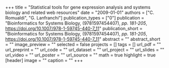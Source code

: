 +++
title = "Statistical tools for gene expression analysis and systems biology and related web resources"
date = "2009-01-01"
authors = ["C. Romualdi", "G. Lanfranchi"]
publication_types = ["0"]
publication = "Bioinformatics for Systems Biology, (9781597454407), _pp. 181-205_, https://doi.org/10.1007/978-1-59745-440-7_11"
publication_short = "Bioinformatics for Systems Biology, (9781597454407), _pp. 181-205_, https://doi.org/10.1007/978-1-59745-440-7_11"
abstract = ""
abstract_short = ""
image_preview = ""
selected = false
projects = []
tags = []
url_pdf = ""
url_preprint = ""
url_code = ""
url_dataset = ""
url_project = ""
url_slides = ""
url_video = ""
url_poster = ""
url_source = ""
math = true
highlight = true
[header]
image = ""
caption = ""
+++
